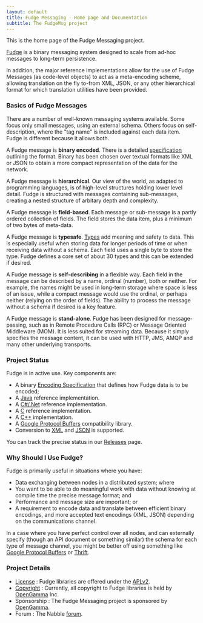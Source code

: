 ```yaml
---
layout: default
title: Fudge Messaging - Home page and Documentation
subtitle: The FudgeMsg project
---
```


This is the home page of the Fudge Messaging project.

[Fudge](docs/acronym.html) is a binary messaging system designed to scale from ad-hoc messages to long-term persistence.

In addition, the major reference implementations allow for the use of Fudge Messages (as code-level objects)
to act as a meta-encoding scheme, allowing translation on the fly to-from XML, JSON, or any other hierarchical format
for which translation utilities have been provided.

### Basics of Fudge Messages

There are a number of well-known messaging systems available. Some focus only small messages, using an external schema.
Others focus on self-description, where the "tag name" is included against each data item.
Fudge is different because it allows both.

A Fudge message is **binary encoded**. There is a detailed [specification](docs/specification.html) outlining the format.
Binary has been chosen over textual formats like XML or JSON to obtain a more compact representation of the data
for the network.

A Fudge message is **hierarchical**. Our view of the world, as adapted to programming languages, is of high-level
structures holding lower level detail. Fudge is structured with messages containing sub-messages,
creating a nested structure of arbitary depth and complexity.

A Fudge message is **field-based**. Each message or sub-message is a partly ordered collection of fields.
The field stores the data item, plus a minimum of two bytes of meta-data.

A Fudge message is **typesafe**. [Types](docs/types.html) add meaning and safety to data.
This is especially useful when storing data for longer periods of time or when receiving data without a schema.
Each field uses a single byte to store the type.
Fudge defines a core set of about 30 types and this can be extended if desired.

A Fudge message is **self-describing** in a flexible way. Each field in the message can be described by a name,
ordinal (number), both or neither. For example, the names might be used in long-term storage where space is less
of an issue, while a compact message would use the ordinal, or perhaps neither (relying on the order of fields).
The ability to process the message without a schema if desired is a key feature.

A Fudge message is **stand-alone**. Fudge has been designed for message-passing, such as in Remote Procedure Calls (RPC)
or Message Oriented Middleware (MOM). It is less suited for streaming data. Because it simply specifies the message
content, it can be used with HTTP, JMS, AMQP and many other underlying transports.

### Project Status
Fudge is in active use. Key components are:

* A binary [Encoding Specification](docs/specification.html) that defines how Fudge data is to be encoded;
* A [Java](docs/java-development.html) reference implementation.
* A [C#/.Net](docs/csharp-development.html) reference implementation.
* A [C](docs/c-development.html) reference implementation.
* A [C++](docs/cpp-development.html) implementation.
* A [Google Protocol Buffers](docs/fudge-proto.html) compatibility library.
* Conversion to [XML](docs/xml/html) and [JSON](docs/json/html) is supported.

You can track the precise status in our [Releases](docs/releases.html) page.


### Why Should I Use Fudge?

Fudge is primarily useful in situations where you have:

* Data exchanging between nodes in a distributed system; where
* You want to be able to do meaningful work with data without knowing at compile time the precise message format; and
* Performance and message size are important; or
* A requirement to encode data and translate between efficient binary encodings, and more accepted text encodings
(XML, JSON) depending on the communications channel.

In a case where you have perfect control over all nodes, and can externally specify (though an API document or
something similar) the schema for each type of message channel, you might be better off using something like
[Google Protocol Buffers](http://code.google.com/apis/protocolbuffers/) or [Thrift](http://incubator.apache.org/thrift/).


### Project Details
* [License](docs/license.html) : Fudge libraries are offered under the [APLv2](http://www.apache.org/licenses/LICENSE-2.0.html).
* [Copyright](docs/copyright.html) : Currently, all copyright to Fudge libraries is held by [OpenGamma](http://www.opengamma.com/) Inc.
* Sponsorship : The Fudge Messaging project is sponsored by [OpenGamma](http://www.opengamma.com/).
* Forum : The Nabble [forum](http://fudge-messaging-discussion.36728.n3.nabble.com/).

